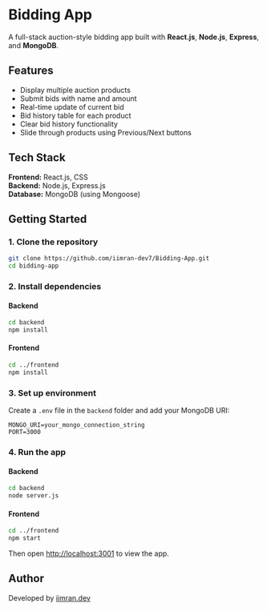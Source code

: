 # Bidding App

A full-stack auction-style bidding app built with **React.js**, **Node.js**, **Express**, and **MongoDB**.

## Features

- Display multiple auction products
- Submit bids with name and amount
- Real-time update of current bid
- Bid history table for each product
- Clear bid history functionality
- Slide through products using Previous/Next buttons

## Tech Stack

**Frontend:** React.js, CSS  
**Backend:** Node.js, Express.js  
**Database:** MongoDB (using Mongoose)

## Getting Started

### 1. Clone the repository

```bash
git clone https://github.com/iimran-dev7/Bidding-App.git
cd bidding-app
```

### 2. Install dependencies

#### Backend
```bash
cd backend
npm install
```

#### Frontend
```bash
cd ../frontend
npm install
```

### 3. Set up environment

Create a `.env` file in the `backend` folder and add your MongoDB URI:

```
MONGO_URI=your_mongo_connection_string
PORT=3000
```

### 4. Run the app

#### Backend
```bash
cd backend
node server.js
```

#### Frontend
```bash
cd ../frontend
npm start
```

Then open [http://localhost:3001](http://localhost:3001) to view the app.

## Author

Developed by [iimran.dev](https://github.com/iimran-dev7)
